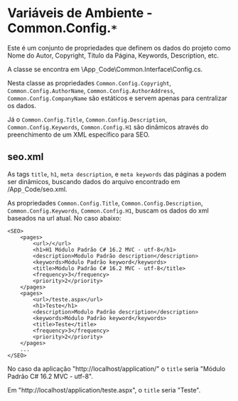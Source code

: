 # Variáveis de Ambiente - Common.Config.`*` #

Este é um conjunto de propriedades que definem os dados do projeto como Nome do Autor, Copyright, Título da Página, Keywords, Description, etc.

A classe se encontra em \App`_`Code\Common.Interface\Config.cs.

Nesta classe as propriedades `Common.Config.Copyright`, `Common.Config.AuthorName`, `Common.Config.AuthorAddress`, `Common.Config.CompanyName` são estáticos e servem apenas para centralizar os dados.

Já o `Common.Config.Title`, `Common.Config.Description`, `Common.Config.Keywords`,  `Common.Config.H1` são dinâmicos através do preenchimento de um XML específico para SEO.

## seo.xml ##

As tags `title`, `h1`, `meta description`, e `meta keywords` das páginas a podem ser dinâmicos, buscando dados do arquivo encontrado em /App`_`Code/seo.xml.

As propriedades `Common.Config.Title`, `Common.Config.Description`, `Common.Config.Keywords`,  `Common.Config.H1`, buscam os dados do xml baseados na url atual. No caso abaixo:

```
<SEO>
	<pages>
		<url>/</url>
		<h1>H1 Módulo Padrão C# 16.2 MVC - utf-8</h1>
		<description>Modulo Padrão description</description>
		<keywords>Módulo Padrão keyword</keywords>
		<title>Módulo Padrão C# 16.2 MVC - utf-8</title>
		<frequency>3</frequency>
		<priority>2</priority>
	</pages>
	<pages>
		<url>/teste.aspx</url>
		<h1>Teste</h1>
		<description>Modulo Padrão description</description>
		<keywords>Módulo Padrão keyword</keywords>
		<title>Teste</title>
		<frequency>3</frequency>
		<priority>2</priority>
	</pages>
	...
</SEO>
```

No caso da aplicação "http://localhost/application/" o `title` seria "Módulo Padrão C# 16.2 MVC - utf-8".

Em "http://localhost/application/teste.aspx", o `title` seria "Teste".
